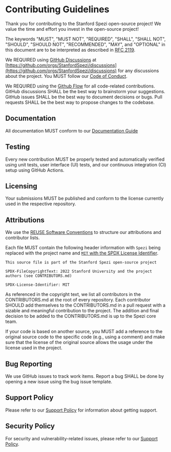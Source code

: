 <!--

This source file is part of the Stanford Spezi open-source project

SPDX-FileCopyrightText: 2022 Stanford University and the project authors (see CONTRIBUTORS.md)

SPDX-License-Identifier: MIT

-->

# Contributing Guidelines

Thank you for contributing to the Stanford Spezi open-source project! We value the time and effort you invest in the open-source project!

The keywords "MUST", "MUST NOT", "REQUIRED", "SHALL", "SHALL NOT", "SHOULD", "SHOULD NOT", "RECOMMENDED", "MAY", and "OPTIONAL" in this document are to be interpreted as described in [RFC 2119](https://www.ietf.org/rfc/rfc2119.txt).

We REQUIRED using [GitHub Discussions](https://docs.github.com/en/discussions) at [https://github.com/orgs/StanfordSpezi/discussions](https://github.com/orgs/StanfordSpezi/discussions) for any discussions about the project.
You MUST follow our [Code of Conduct](https://github.com/StanfordSpezi/.github/blob/main/CODE_OF_CONDUCT.md).

We REQUIRED using the [Github Flow](https://guides.github.com/introduction/flow/index.html) for all code-related contributions.
GitHub discussions SHALL be the best way to brainstorm your suggestions. 
GitHub issues SHALL be the best way to document decisions or bugs.
Pull requests SHALL be the best way to propose changes to the codebase.

## Documentation

All documentation MUST conform to our [Documentation Guide](https://github.com/StanfordSpezi/.github/blob/main/DocumentationGuide.md)

## Testing

Every new contribution MUST be properly tested and automatically verified using unit tests, user interface (UI) tests, and our continuous integration (CI) setup using GitHub Actions.

## Licensing

Your submissions MUST be published and conform to the license currently used in the respective repository.

## Attributions

We use the [REUSE Software Conventions](https://reuse.software) to structure our attributions and contributor lists.

Each file MUST contain the following header information with `Spezi` being replaced with the project name and [`MIT` with the SPDX License Identifier](https://spdx.org/ids).
```
This source file is part of the Stanford Spezi open-source project

SPDX-FileCopyrightText: 2022 Stanford University and the project authors (see CONTRIBUTORS.md)

SPDX-License-Identifier: MIT
```

As referenced in the copyright text, we list all contributors in the CONTRIBUTORS.md at the root of every repository.
Each contributor SHOULD add themselves to the CONTRIBUTORS.md in a pull request with a sizable and meaningful contribution to the project.
The addition and final decision to be added to the CONTRIBUTORS.md is up to the Spezi core team.

If your code is based on another source, you MUST add a reference to the original source code to the specific code (e.g., using a comment) and make sure that the license of the original source allows the usage under the license used in the project.

## Bug Reporting

We use GitHub issues to track work items. Report a bug SHALL be done by opening a new issue using the bug issue template.

## Support Policy

Please refer to our [Support Policy](https://github.com/StanfordSpezi/.github/blob/main/SUPPORT.md) for information about getting support. 

## Security Policy

For security and vulnerability-related issues, please refer to our [Support Policy](https://github.com/StanfordSpezi/.github/blob/main/SUPPORT.md).
